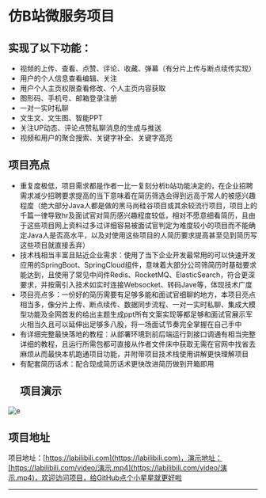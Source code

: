 # 仿B站微服务项目

## 实现了以下功能：
- 视频的上传、查看、点赞、评论、收藏、弹幕（有分片上传与断点续传实现）
- 用户的个人信息查看编辑、关注
- 用户个人主页权限查看修改、个人主页内容获取
- 图形码、手机号、邮箱登录注册
- 一对一实时私聊
- 文生文、文生图、智能PPT
- 关注UP动态、评论点赞私聊消息的生成与推送
- 视频和用户的聚合搜索、关键字补全、关键字高亮

## 项目亮点
- 重复度极低，项目需求都是作者一比一复刻分析b站功能决定的，在企业招聘需求减少招聘要求提高的当下意味着在简历筛选会得到远高于常人的被感兴趣程度（绝大部分Java人都是做的黑马尚硅谷项目或其余较流行项目，项目上的千篇一律导致hr及面试官对简历感兴趣程度较低，相对不愿意细看简历，且由于这些项目网上资料过多过详细容易被面试官判定为难度较小的项目而不能确定Java人是否高水平，以及对使用这些项目的人简历要求提高甚至见到简历写这些项目就直接丢弃）
- 技术栈相当丰富且贴近企业需求：使用了当下企业开发最常用的可以快速开发应用的SpringBoot、SpringCloud组件，意味着大部分公司筛简历时基础要求能达到，且使用了常见中间件Redis、RocketMQ、ElasticSearch，符合更深要求，并按需引入技术如实时连接Websocket、转码Jave等，体现技术广度
- 项目亮点多：一份好的简历需要有足够多能和面试官细聊的地方，本项目亮点相当多，像分片上传、断点续传、数据同步流程、一对一实时私聊、集成大模型功能及全网首发的给出主题生成ppt所有文案实现等都足够和面试官展示军火相当久且可以延伸出足够多八股，将一场面试节奏完全掌握在自己手中
- 有详细完整最快落地的教程：从部署环境到前后端运行到接口调通有相当完整详细的教程，且运行所需包都可直接从作者文件床中获取无需在官网中找省去麻烦从而最快本机跑通项目功能，并附带项目技术栈使用讲解更快理解项目
- 有配套简历话术：配合现成简历话术更快改进简历做到开箱即用
  ## 项目演示
 ![e](https://labilibili.com/package/修改演示.gif)


## 项目地址

项目地址：[https://labilibili.com](https://labilibili.com)，演示地址：[https://labilibili.com/video/演示.mp4](https://labilibili.com/video/演示.mp4)，欢迎访问项目，给GitHub点个小星星就更好啦

---
